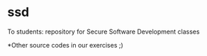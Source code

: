 # ssd
To students: repository for Secure Software Development classes

*Other source codes in our exercises ;)
